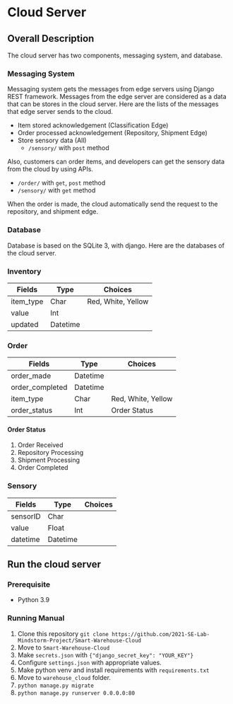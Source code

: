 # Cloud Server
## Overall Description
The cloud server has two components, messaging system, and database.

### Messaging System
Messaging system gets the messages from edge servers using Django REST framework.
Messages from the edge server are considered as a data that can be stores in the cloud server.
Here are the lists of the messages that edge server sends to the cloud.

* Item stored acknowledgement (Classification Edge)
* Order processed acknowledgement (Repository, Shipment Edge)
* Store sensory data (All)
  * `/sensory/` with `post` method

Also, customers can order items, and developers can get the sensory data from the cloud by using APIs.
* `/order/` with `get`, `post` method
* `/sensory/` with `get` method

When the order is made, the cloud automatically send the request to the repository, and shipment edge.


### Database
Database is based on the SQLite 3, with django. Here are the databases of the cloud server.
### Inventory
|Fields|Type|Choices|
|-------|-----|-----|
|item_type|Char|Red, White, Yellow|
|value|Int||
|updated|Datetime||

### Order
|Fields|Type|Choices|
|-------|-----|-----|
|order_made|Datetime||
|order_completed|Datetime||
|item_type|Char|Red, White, Yellow|
|order_status|Int|Order Status|

#### Order Status
1. Order Received
2. Repository Processing
3. Shipment Processing
4. Order Completed

### Sensory
|Fields|Type|Choices|
|-------|-----|-----|
|sensorID|Char||
|value|Float||
|datetime|Datetime||

## Run the cloud server
### Prerequisite
* Python 3.9
### Running Manual
1. Clone this repository `git clone https://github.com/2021-SE-Lab-Mindstorm-Project/Smart-Warehouse-Cloud`
2. Move to `Smart-Warehouse-Cloud`
3. Make `secrets.json` with `{"django_secret_key": "YOUR_KEY"}`
4. Configure `settings.json` with appropriate values.
5. Make python venv and install requirements with `requirements.txt`
6. Move to `warehouse_cloud` folder.
7. `python manage.py migrate`
8. `python manage.py runserver 0.0.0.0:80`
